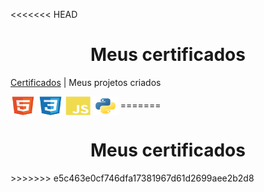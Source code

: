 <<<<<<< HEAD
<h1 align='center'>Meus certificados </h1>

<p><a href='https://github.com/silvaleal/certificados'>Certificados</a> | <a>Meus projetos criados</a></p>
<img align="center" alt="Html-Logo" height="30" width="40" src="https://raw.githubusercontent.com/devicons/devicon/master/icons/html5/html5-original.svg">
<img align="center" alt"Css-logo" height="30" width="40" src="https://raw.githubusercontent.com/devicons/devicon/master/icons/css3/css3-original.svg">
<img align="center" alt="Rafa-Js" height="30" width="40" src="https://raw.githubusercontent.com/devicons/devicon/master/icons/javascript/javascript-plain.svg" style="max-width: 100%;">
<img align="center" alt="Rafa-Python" height="30" width="40" src="https://raw.githubusercontent.com/devicons/devicon/master/icons/python/python-original.svg" style="max-width: 100%;">
=======
<h1 align='center'>Meus certificados</h1>
>>>>>>> e5c463e0cf746dfa17381967d61d2699aee2b2d8
